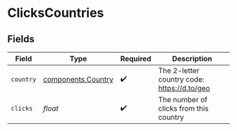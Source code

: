 # ClicksCountries


## Fields

| Field                                                    | Type                                                     | Required                                                 | Description                                              |
| -------------------------------------------------------- | -------------------------------------------------------- | -------------------------------------------------------- | -------------------------------------------------------- |
| `country`                                                | [components.Country](../../models/components/country.md) | :heavy_check_mark:                                       | The 2-letter country code: https://d.to/geo              |
| `clicks`                                                 | *float*                                                  | :heavy_check_mark:                                       | The number of clicks from this country                   |